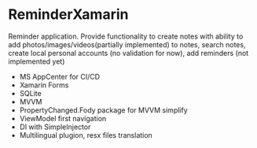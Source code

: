 # ReminderXamarin
Reminder application. Provide functionality to create notes with ability to add
photos/images/videos(partially implemented) to notes, search notes, create local personal accounts (no validation for now), add reminders (not implemented yet)
- MS AppCenter for CI/CD
- Xamarin Forms
- SQLite
- MVVM
- PropertyChanged.Fody package for MVVM simplify
- ViewModel first navigation
- DI with SimpleInjector
- Multilingual plugion, resx files translation
